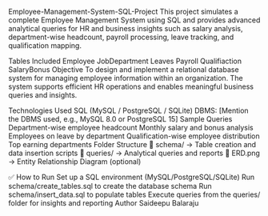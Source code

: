 Employee-Management-System-SQL-Project
This project simulates a complete Employee Management System using SQL and provides advanced analytical queries for HR and business insights such as salary analysis, department-wise headcount, payroll processing, leave tracking, and qualification mapping.

Tables Included
Employee
JobDepartment
Leaves
Payroll
Qualifiaction
SalaryBonus
Objective
To design and implement a relational database system for managing employee information within an organization. The system supports efficient HR operations and enables meaningful business queries and insights.

Technologies Used
SQL (MySQL / PostgreSQL / SQLite)
DBMS: [Mention the DBMS used, e.g., MySQL 8.0 or PostgreSQL 15]
Sample Queries
Department-wise employee headcount
Monthly salary and bonus analysis
Employees on leave by department
Qualification-wise employee distribution
Top earning departments
Folder Structure
📁 schema/ → Table creation and data insertion scripts 📁 queries/ → Analytical queries and reports 📄 ERD.png → Entity Relationship Diagram (optional)

✅ How to Run
Set up a SQL environment (MySQL/PostgreSQL/SQLite)
Run schema/create_tables.sql to create the database schema
Run schema/insert_data.sql to populate tables
Execute queries from the queries/ folder for insights and reporting
Author
Saideepu Balaraju
